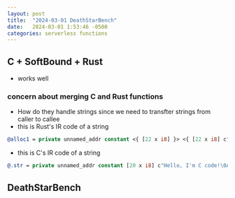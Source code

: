 ```yaml
---
layout: post
title:  "2024-03-01 DeathStarBench"
date:   2024-03-01 1:53:46 -0500
categories: serverless functions
---
```



## C + SoftBound + Rust
- works well

### concern about merging C and Rust functions
- How do they handle strings since we need to transfter strings from caller to callee
- this is Rust's IR code of a string 

```llvm
@alloc1 = private unnamed_addr constant <{ [22 x i8] }> <{ [22 x i8] c"Hello, I'm rust code!\0A" }>, align 1
```

- this is C's IR code of a string

```llvm
@.str = private unnamed_addr constant [20 x i8] c"Hello, I'm C code!\0A\00", align 1
```

## DeathStarBench
